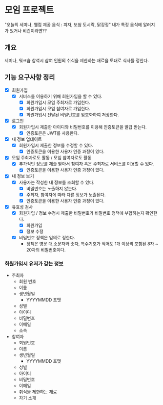 # 모임 프로젝트

"오늘의 세미나, 웰컴 제공 음식 : 피자, 보쌈 도시락, 닭강정"
내가 특정 음식에 알러지가 있거나 비건이라면??

## 개요

세미나, 워크숍 참석시 참여 인원의 취식을 제한하는 재료을 토대로 식사를 정한다.

## 기능 요구사항 정리

- [x] 회원가입
    - [x] 서비스를 이용하기 위해 회원가입을 할 수 있다.
        - [x] 회원가입시 모임 주최자로 가입한다.
        - [x] 회원가입시 모임 참여자로 가입한다.
        - [x] 회원가입시 전달된 비밀번호를 암호화하여 저장한다.
- [x] 로그인
    - [x] 회원가입시 제출한 아이디와 비밀번호를 이용해 인증토큰을 발급 받는다.
        - [x] 인증토큰은 JWT를 사용한다.
- [x] 내 정보 업데이트
    - [x] 회원가입시 제출한 정보를 수정할 수 있다.
        - [x] 인증토큰을 이용한 사용자 인증 과정이 있다.
- [x] 모임 주최자로도 활동 / 모임 참여자로도 활동
    - [x] 추가적인 정보를 제출 받아서 참여자 혹은 주최자로 서비스를 이용할 수 있다.
        - [x] 인증토큰을 이용한 사용자 인증 과정이 있다.
- [x] 내 정보 보기
    - [x] 사용자는 작성한 내 정보를 조회할 수 있다.
        - [x] 비밀번호는 노출하지 않는다.
        - [x] 주최자, 참여자에 따라 다른 정보가 노출된다.
        - [x] 인증토큰을 이용한 사용자 인증 과정이 있다.
- [x] 유효성 검사
    - [x] 회원가입 / 정보 수정시 제출한 비밀번호가 비밀번호 정책에 부합하는지 확인한다.
        - [x] 회원가입
        - [x] 정보 수정
    - [x] 비밀번호 정책은 임의로 정한다.
        - 정책은 영문 대,소문자와 숫자, 특수기호가 적어도 1개 이상씩 포함된 8자 ~ 20자의 비밀번호이다.

### 회원가입시 유저가 갖는 정보

- 주최자
    - 회원 번호
    - 이름
    - 생년월일
        - YYYYMMDD 포맷
    - 성별
    - 아이디
    - 비밀번호
    - 이메일
    - 소속
- 참여자
    - 회원번호
    - 이름
    - 생년월일
        - YYYYMMDD 포맷
    - 성별
    - 아이디
    - 비밀번호
    - 이메일
    - 취식을 제한하는 재료
    - 자기 소개